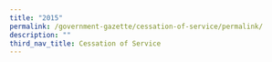 ```yaml
---
title: "2015"
permalink: /government-gazette/cessation-of-service/permalink/
description: ""
third_nav_title: Cessation of Service
---
```


